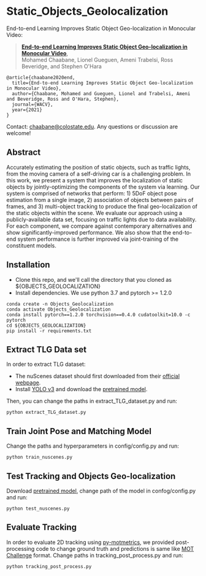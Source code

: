 

# Static_Objects_Geolocalization

End-to-end Learning Improves Static Object Geo-localization in Monocular Video:
> [**End-to-end Learning Improves Static Object Geo-localization in Monocular Video**](https://arxiv.org/abs/2004.05232),  
> Mohamed Chaabane, Lionel Gueguen, Ameni Trabelsi, Ross Beveridge, and Stephen O'Hara


    @article{chaabane2020end,
      title={End-to-end Learning Improves Static Object Geo-localization in Monocular Video},
      author={Chaabane, Mohamed and Gueguen, Lionel and Trabelsi, Ameni and Beveridge, Ross and O'Hara, Stephen},
      journal={WACV},
      year={2021}
    }


Contact: [chaabane@colostate.edu](mailto:chaabane@colostate.edu). Any questions or discussion are welcome! 

## Abstract
Accurately estimating the position of static objects, such as traffic lights, from the moving camera of a self-driving car is a challenging problem. In this work, we present a system that improves the localization of static objects by jointly-optimizing the components of the system via learning. Our system is comprised of networks that perform: 1) 5DoF object pose estimation from a single image, 2) association of objects between pairs of frames, and 3) multi-object tracking to produce the final geo-localization of the static objects within the scene. We evaluate our approach using a publicly-available data set, focusing on traffic lights due to data availability. For each component, we compare against contemporary alternatives and show significantly-improved performance. We also show that the end-to-end system performance is further improved via joint-training of the constituent models.

## Installation
* Clone this repo, and we'll call the directory that you cloned as ${OBJECTS_GEOLOCALIZATION}
* Install dependencies. We use python 3.7 and pytorch >= 1.2.0
```
conda create -n Objects_Geolocalization
conda activate Objects_Geolocalization
conda install pytorch==1.2.0 torchvision==0.4.0 cudatoolkit=10.0 -c pytorch
cd ${OBJECTS_GEOLOCALIZATION}
pip install -r requirements.txt
```

## Extract TLG Data set
In order to extract TLG dataset:
* The nuScenes dataset should first downloaded from their [official webpage](https://www.nuscenes.org).
* Install [YOLO v3](https://github.com/eriklindernoren/PyTorch-YOLOv3) and download the [pretrained model](https://github.com/eriklindernoren/PyTorch-YOLOv3/blob/master/weights/download_weights.sh).

Then, you can change the paths in extract_TLG_dataset.py and run:
```
python extract_TLG_dataset.py
```
## Train Joint Pose and Matching Model

Change the paths and hyperparameters in config/config.py and run:
```
python train_nuscenes.py
```
## Test Tracking and Objects Geo-localization
Download [pretrained model](https://drive.google.com/file/d/1fj60H8sbAstBsiEBYBDWFcqoOsO3tpfY/view?usp=sharing), change path of the model in confog/config.py and run:
```
python test_nuscenes.py
```
## Evaluate Tracking 
In order to evaluate 2D tracking using [py-motmetrics](https://github.com/cheind/py-motmetrics), we provided post-processing code to change ground truth and predictions is same like [MOT Challenge](https://motchallenge.net) format. Change paths in tracking_post_process.py and run:

```
python tracking_post_process.py
```
